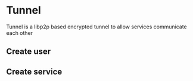 # Tunnel

Tunnel is a libp2p based encrypted tunnel to allow services communicate each other

## Create user

## Create service
